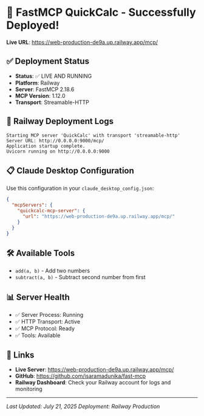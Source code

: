 # 🎉 FastMCP QuickCalc - Successfully Deployed!

**Live URL**: https://web-production-de9a.up.railway.app/mcp/

## ✅ Deployment Status
- **Status**: ✅ LIVE AND RUNNING
- **Platform**: Railway
- **Server**: FastMCP 2.18.6
- **MCP Version**: 1.12.0
- **Transport**: Streamable-HTTP

## 🚀 Railway Deployment Logs
```
Starting MCP server 'QuickCalc' with transport 'streamable-http'
Server URL: http://0.0.0.0:9000/mcp/
Application startup complete.
Uvicorn running on http://0.0.0.0:9000
```

## 📋 Claude Desktop Configuration
Use this configuration in your `claude_desktop_config.json`:

```json
{
  "mcpServers": {
    "quickcalc-mcp-server": {
      "url": "https://web-production-de9a.up.railway.app/mcp/"
    }
  }
}
```

## 🛠️ Available Tools
- `add(a, b)` - Add two numbers
- `subtract(a, b)` - Subtract second number from first

## 📊 Server Health
- ✅ Server Process: Running
- ✅ HTTP Transport: Active
- ✅ MCP Protocol: Ready
- ✅ Tools: Available

## 🔗 Links
- **Live Server**: https://web-production-de9a.up.railway.app/mcp/
- **GitHub**: https://github.com/isaramadunika/fast-mcp
- **Railway Dashboard**: Check your Railway account for logs and monitoring

---
*Last Updated: July 21, 2025*
*Deployment: Railway Production*
